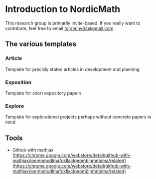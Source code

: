 # Introduction to NordicMath

This research group is primarily invite-based. If you really want to contribute, feel free to email torsteinv64@gmail.com.

## The various templates

### Article
Template for precisly stated articles in development and planning

### Exposition
Template for short expository papers

### Explore
Template for explorational projects perhaps without concrete papers in mind

## Tools

* Github with mathjax [https://chrome.google.com/webstore/detail/github-with-mathjax/ioemnmodlmafdkllaclgeombjnmnbima/related](https://chrome.google.com/webstore/detail/github-with-mathjax/ioemnmodlmafdkllaclgeombjnmnbima/related) 
